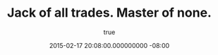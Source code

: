 ---
layout: post
title: Jack of all trades. Master of none.
date: 2015-02-17 20:08:00.000000000 -08:00
categories:
- Other
tags: []
status: draft
type: post
published: false
meta:
  _edit_last: '2'
author:
  login: jelena
  email: fiodorova.jelena@gmail.com
  display_name: Jelena Barinova
  first_name: Jelena
  last_name: Barinova
excerpt: !ruby/object:Hpricot::Doc
  options: {}
---